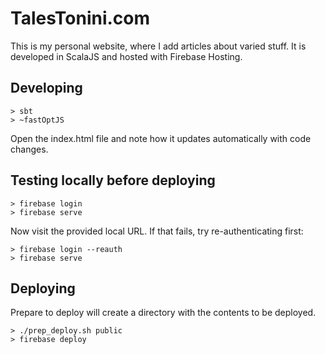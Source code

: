 # TalesTonini.com
This is my personal website, where I add articles about varied stuff.
It is developed in ScalaJS and hosted with Firebase Hosting.

## Developing
```
> sbt
> ~fastOptJS
```
Open the index.html file and note how it updates automatically with code changes.

## Testing locally before deploying
```
> firebase login
> firebase serve
```
Now visit the provided local URL.
If that fails, try re-authenticating first:
```
> firebase login --reauth
> firebase serve
```

## Deploying
Prepare to deploy will create a directory with the contents to be deployed.
```
> ./prep_deploy.sh public
> firebase deploy
```
